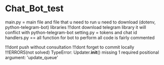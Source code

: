 # Chat_Bot_test
main.py = main file and file that u need to run
u need to download (dotenv, python-telegram-bot) libraries
!!!dont download telegram library it will conflict with python-telegram-bot
setting.py = tokens and chat id
handlers.py == all function for bot to perform
all code is fairly commented


!!!dont push  without consultation
!!!dont forget to commit locally
!!!ERRORS(not solved)
TypeError: Updater.__init__() missing 1 required positional argument: 'update_queue'
